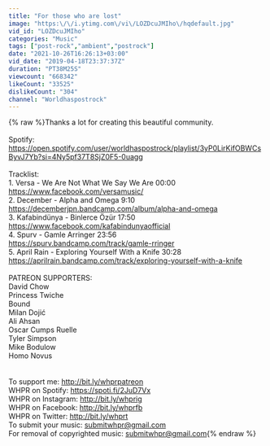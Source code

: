 ```yaml
---
title: "For those who are lost"
image: "https:\/\/i.ytimg.com\/vi\/LOZDcuJMIho\/hqdefault.jpg"
vid_id: "LOZDcuJMIho"
categories: "Music"
tags: ["post-rock","ambient","postrock"]
date: "2021-10-26T16:26:13+03:00"
vid_date: "2019-04-18T23:37:37Z"
duration: "PT38M25S"
viewcount: "668342"
likeCount: "33525"
dislikeCount: "304"
channel: "Worldhaspostrock"
---
```

{% raw %}Thanks a lot for creating this beautiful community.<br /><br />Spotify: <br /><a rel="nofollow" target="blank" href="https://open.spotify.com/user/worldhaspostrock/playlist/3yP0LirKifOBWCsByvJ7Yb?si=4Ny5pf37T8SjZ0F5-0uagg">https://open.spotify.com/user/worldhaspostrock/playlist/3yP0LirKifOBWCsByvJ7Yb?si=4Ny5pf37T8SjZ0F5-0uagg</a> <br /><br />Tracklist:<br />1. Versa - We Are Not What We Say We Are 00:00<br /><a rel="nofollow" target="blank" href="https://www.facebook.com/versamusic/">https://www.facebook.com/versamusic/</a><br />2. December - Alpha and Omega 9:10<br /><a rel="nofollow" target="blank" href="https://decemberjpn.bandcamp.com/album/alpha-and-omega">https://decemberjpn.bandcamp.com/album/alpha-and-omega</a><br />3. Kafabindünya - Binlerce Özür 17:50<br /><a rel="nofollow" target="blank" href="https://www.facebook.com/kafabindunyaofficial">https://www.facebook.com/kafabindunyaofficial</a><br />4. Spurv - Gamle Arringer 23:56<br /><a rel="nofollow" target="blank" href="https://spurv.bandcamp.com/track/gamle-rringer">https://spurv.bandcamp.com/track/gamle-rringer</a><br />5. April Rain - Exploring Yourself With a Knife 30:28<br /><a rel="nofollow" target="blank" href="https://aprilrain.bandcamp.com/track/exploring-yourself-with-a-knife">https://aprilrain.bandcamp.com/track/exploring-yourself-with-a-knife</a><br /><br />PATREON SUPPORTERS:<br />David Chow<br />Princess Twiche<br />Bound<br />Milan Dojić<br />Ali Ahsan<br />Oscar Cumps Ruelle<br />Tyler Simpson<br />Mike Bodulow<br />Homo Novus<br /><br /><br />To support me: <a rel="nofollow" target="blank" href="http://bit.ly/whprpatreon">http://bit.ly/whprpatreon</a><br />WHPR on Spotify: <a rel="nofollow" target="blank" href="https://spoti.fi/2JuD7Vx">https://spoti.fi/2JuD7Vx</a><br />WHPR on Instagram: <a rel="nofollow" target="blank" href="http://bit.ly/whprig">http://bit.ly/whprig</a><br />WHPR on Facebook: <a rel="nofollow" target="blank" href="http://bit.ly/whprfb">http://bit.ly/whprfb</a><br />WHPR on Twitter: <a rel="nofollow" target="blank" href="http://bit.ly/whprt">http://bit.ly/whprt</a><br />To submit your music: submitwhpr@gmail.com<br />For removal of copyrighted music: submitwhpr@gmail.com{% endraw %}
